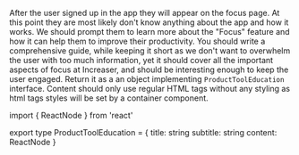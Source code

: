 After the user signed up in the app they will appear on the focus page. At this point they are most likely don't know anything about the app and how it works. We should prompt them to learn more about the "Focus" feature and how it can help them to improve their productivity. You should write a comprehensive guide, while keeping it short as we don't want to overwhelm the user with too much information, yet it should cover all the important aspects of focus at Increaser, and should be interesting enough to keep the user engaged. Return it as a an object implementing `ProductToolEducation` interface. Content should only use regular HTML tags without any styling as html tags styles will be set by a container component.

import { ReactNode } from 'react'

export type ProductToolEducation = {
title: string
subtitle: string
content: ReactNode
}
